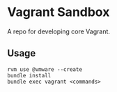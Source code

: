 # Vagrant Sandbox

A repo for developing core Vagrant.

## Usage

```
rvm use @vmware --create
bundle install
bundle exec vagrant <commands>
```
